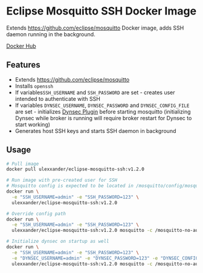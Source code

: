 # Eclipse Mosquitto SSH Docker Image

Extends https://github.com/eclipse/mosquitto Docker image, adds SSH daemon running in the background.

[Docker Hub](https://hub.docker.com/r/ulexxander/eclipse-mosquitto-ssh)

## Features

- Extends https://github.com/eclipse/mosquitto
- Installs `openssh`
- If variables`SSH_USERNAME` and `SSH_PASSWORD` are set - creates user intended to authenticate with SSH
- If variables `DYNSEC_USERNAME`, `DYNSEC_PASSWORD` and `DYNSEC_CONFIG_FILE` are set - initializes [Dynsec Plugin](https://mosquitto.org/documentation/dynamic-security) before starting mosquitto (initializing Dynsec while broker is running will require broker restart for Dynsec to start working)
- Generates host SSH keys and starts SSH daemon in background

## Usage

```sh
# Pull image
docker pull ulexxander/eclipse-mosquitto-ssh:v1.2.0

# Run image with pre-created user for SSH
# Mosquitto config is expected to be located in /mosquitto/config/mosquitto.conf
docker run \
  -e "SSH_USERNAME=admin" -e "SSH_PASSWORD=123" \
  ulexxander/eclipse-mosquitto-ssh:v1.2.0

# Override config path
docker run \
  -e "SSH_USERNAME=admin" -e "SSH_PASSWORD=123" \
  ulexxander/eclipse-mosquitto-ssh:v1.2.0 mosquitto -c /mosquitto-no-auth.conf

# Initialize dynsec on startup as well
docker run \
  -e "SSH_USERNAME=admin" -e "SSH_PASSWORD=123" \
  -e "DYNSEC_USERNAME=admin" -e "DYNSEC_PASSWORD=123" -e "DYNSEC_CONFIG_FILE=/mosquitto/config/dynamic-security.json" \
  ulexxander/eclipse-mosquitto-ssh:v1.2.0 mosquitto -c /mosquitto-no-auth.conf
```
